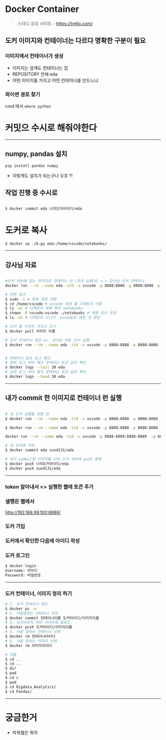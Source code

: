 # Docker Container

> 스터디 공유 사이트  - https://trello.com/

## 도커 이미지와 컨테이너는 다르다 명확한 구분이 필요 
### 이미지에서 컨테이너가 생성 
- 이미지는 설계도 컨테이너는 집 
- REPOSITORY 안에 eda
- 어떤 이미지를 가지고 어떤 컨테이너를 만드느냐  

###  파이썬 경로 찾기 
cmd 에서 
```where python```

# 커밋으 수시로 해줘야한다 


---

## numpy, pandas 설치
```pip install pandas numpy```
- 이렇게도 설치가 되는구나 오호 ?!


## 작업 진행 중 수시로
```bash

$ docker commit eda 나의도커아이디/eda

```
# 도커로 복사 
```
$ docker cp ./b.py eda:/home/vscode/notebooks/
```

---
## 강사님 자료 

```bash

#도커 허브에 있는 이미지로 컨테이너 런 (최초 실행시) = > 강사님 도커 컨테이너 
docker run --rm --name eda -itd -u vscode -p 8888:8888 -p 8088:8088 -p 6006-6015:6006-6015 -e JUPYTER_RUN=yes -v /C/Users/admin/Documents/eda:/home/vscode/notebooks/eda mrsono0/base_project:eda

# 권한 체크 
$ sudo -i # 루투 계정 전환
$ cd /home/vscode # vscode 계정 홈 디렉토리 이동
$ ls -al # 디렉토리 목록 확인 notebooks
$ chown -R vscode:vscode ./notebooks # 계정 오너 조정
$ ls -al # 디렉토리 오너가  vscode로 바뀐 것 확인

# 도커 풀 이미지 가지고 오기 
$ docker pull 이미지 이름 

# 도커 컨테이너 생성 =>  강사님 만든 도커 실행 
$ docker run --rm --name eda -itd -u vscode -p 8888:8888 -p 8088:8088 -p 6006-6015:6006-6015 -e JUPYTER_RUN=yes -v /C/Bigdata_Analytics/Pandas/eda:/home/vscode/notebooks/eda mrsono0/base_project:eda


# 컨테이너 접속 로그 확인 
# 하위 로그 부터 체크 부여하는 토큰 값만 확인
$ docker logs --tail 30 eda
# 상위 로그 부터 체크 부여하는 토큰 값만 확인
$ docker logs --head 30 eda

```

---

## 내가 commit 한 이미지로 컨테이너 런 실행
```bash

# 내 도커 실행을 위한 런
$ docker run --rm --name eda -itd -u vscode -p 8888:8888 -p 8088:8088 -p 6006-6015:6006-6015 -e JUPYTER_RUN=yes -v /C/Bigdata_Analytics/Pandas/eda:/home/vscode/notebooks/eda sun4131/eda

$ docker run --rm --name eda -itd -u vscode -p 8888:8888 -p 8088:8088 -p 6006-6015:6006-6015 -e JUPYTER_RUN=yes 계정id/이미지 이름 

docker run --rm --name eda -itd -u vscode -p 8888-8889:8888-8889  -p 6006-6015:6006-6015 -e JUPYTER_RUN=yes sun4131/eda

# 내 도커에 커밋
$ docker commit eda sun4131/eda

# 내가 commit한 이미지를 나의 도커 허브에 push 할때
$ docker push 나의도커아이디/eda
$ docker push sun4131/eda

```


---
### token 알아내서 => 실행한 웹에 토큰 추가 
### 샐행은 웹에서 
http://192.168.99.100:8888/


### 도커 가입 
### 도커에서 확인한 다음에 아이디 작성 

### 도커 로그인 
```bash
$ docker login
Username: 아이디 
Password: 비밀번호
```

---
### 도커 컨테이너, 이미지 정리 하기
```bash
# 1. 도커 컨테이너 확인
$ docker ps -a
# 2. 사용않하는 컨테이너 커밋
$ docker commit 컨테이너이름 도커아이디/이미지이름
# 3. 도커이미지 허브 사이트에 업로드
$ docker push 도커아이디/이미지이름
# 4. 사용 않하는 컨테이너 삭제
$ docker rm 컨테이너아이디
# 5. 사용 않하는 이미지 삭제
$ docker rm 이미지아이디

```


```bash
# 이동
$ cd ..
$ cd ..
$ dir 
$ pwd
$ cd c 
$ pwd
$ cd Bigdata_Analytics/
$ cd Pandas/
```
---




# 궁금한거 
- 파워쉘은 뭐야 